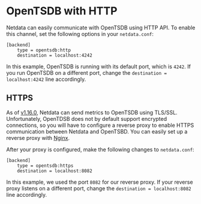 # OpenTSDB with HTTP

Netdata can easily communicate with OpenTSDB using HTTP API. To enable this channel, set the following options in your `netdata.conf`:

```
[backend]
    type = opentsdb:http
    destination = localhost:4242
```

In this example, OpenTSDB is running with its default port, which is `4242`. If you run OpenTSDB on a different port, change the `destination = localhost:4242` line accordingly.

## HTTPS

As of [v1.16.0](https://github.com/netdata/netdata/releases/tag/v1.16.0), Netdata can send metrics to OpenTSDB using TLS/SSL. Unfortunately, OpenTDSB does not by default support encrypted connections, so you will have to configure a reverse proxy to enable HTTPS communication between Netdata and OpenTSBD. You can easily set up a reverse proxy with [Nginx](../../docs/Running-behind-nginx.md).

After your proxy is configured, make the following changes to `netdata.conf`:

```
[backend]
    type = opentsdb:https
    destination = localhost:8082
```

In this example, we used the port `8082` for our reverse proxy. If your reverse proxy listens on a different port, change the `destination = localhost:8082` line accordingly.
